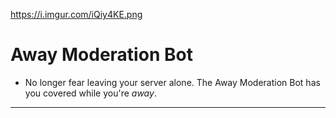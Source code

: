 https://i.imgur.com/iQiy4KE.png
# Away Moderation Bot
- No longer fear leaving your server alone. The Away Moderation Bot has you covered while you're *away*.
---
